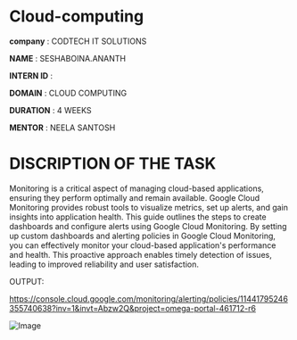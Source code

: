 # Cloud-computing

**company** : CODTECH IT SOLUTIONS

**NAME** : SESHABOINA.ANANTH

**INTERN ID** : 

**DOMAIN** : CLOUD COMPUTING

**DURATION** : 4 WEEKS

**MENTOR** : NEELA SANTOSH

# DISCRIPTION OF THE TASK


Monitoring is a critical aspect of managing cloud-based applications, ensuring they perform optimally and remain available.
Google Cloud Monitoring provides robust tools to visualize metrics, set up alerts, and gain insights into application health.
This guide outlines the steps to create dashboards and configure alerts using Google Cloud Monitoring.
By setting up custom dashboards and alerting policies in Google Cloud Monitoring, you can effectively monitor your cloud-based application's performance and health. 
This proactive approach enables timely detection of issues, leading to improved reliability and user satisfaction.



OUTPUT:

https://console.cloud.google.com/monitoring/alerting/policies/11441795246355740638?inv=1&invt=Abzw2Q&project=omega-portal-461712-r6

![Image](https://github.com/user-attachments/assets/671e6cca-3d06-4ad3-b9a1-60ae3d12692c)
